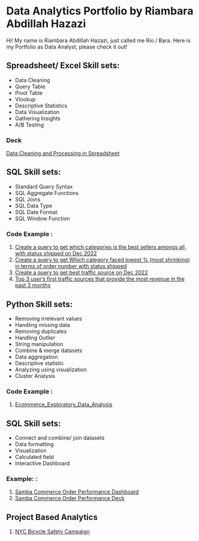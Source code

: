 # Data Analytics Portfolio by Riambara Abdillah Hazazi
Hi! My name is Riambara Abdillah Hazazi, just called me Rio / Bara. Here is my Portfolio as Data Analyst, please check it out!

## Spreadsheet/ Excel Skill sets:
* Data Cleaning
* Query Table
* Pivot Table
* Vlookup
* Descriptive Statistics
* Data Visualization
* Gathering Insights
* A/B Testing
### Deck
[Data Cleaning and Processing in Spreadsheet](https://drive.google.com/file/d/1rDN36UaAvj1r2qsr1y6df-1tvV-Dyy4R/view)

## SQL Skill sets:
* Standard Query Syntax
* SQL Aggregate Functions
* SQL Joins
* SQL Data Type
* SQL Date Format
* SQL Window Function
### Code Example :
1. [Create a query to get which categories is the best sellers amongs all, with status shipped on Dec 2022](https://console.cloud.google.com/bigquery?sq=134897584286:5335b49686b149fb891ea6ac3acd0f11)
2. [Create a query to get Which category faced lowest % (most shrinking) in terms of order number with status shipped](https://console.cloud.google.com/bigquery?sq=134897584286:2caea78ba516417f8dbaa9918ec19d60)
3. [Create a query to get best traffic source on Dec 2022](https://console.cloud.google.com/bigquery?sq=134897584286:d321d09f36834f9692efe8326bc31a51)
4. [Top 3 user’s first traffic sources that provide the most revenue in the past 3 months](https://console.cloud.google.com/bigquery?sq=134897584286:3e12cb8747fd48b89cca27455214f9bf)

## Python Skill sets:
* Removing irrelevant values
* Handling missing data
* Removing duplicates
* Handling Outlier
* String manipulation
* Combine & merge datasets
* Data aggregation
* Descriptive statistic
* Analyzing using visualization
* Cluster Analysis
### Code Example :
1. [Ecommerce_Exploratory_Data_Analysis](https://colab.research.google.com/drive/1kBzdAlEyiU6eK0GIZtkRq4D0-chqUc0R)

## SQL Skill sets:
* Connect and combine/ join datasets
* Data formatting
* Visualization
* Calculated field
* Interactive Dashboard
### Example: :
1. [Samba Commerce Order Performance Dashboard](https://public.tableau.com/app/profile/riambara.abdillah.hazazi/viz/W10W11_16801919829870/Dashboard1)
2. [Samba Commerce Order Performance Deck](https://drive.google.com/file/d/1a1VNKY7zIW8sRttgZY-C1OwSvwDHG2q-/view?usp=sharing)

## Project Based Analytics
1. [NYC Bicycle Safety Campaign](https://drive.google.com/file/d/1NZk8jykvYeTh0hQbNXDzR06ctfEYSBlB/view?usp=sharing)

